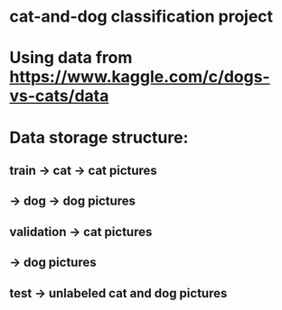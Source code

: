 # cat-and-dog classification project
# Using data from https://www.kaggle.com/c/dogs-vs-cats/data
# Data storage structure: 
## train -> cat -> cat pictures
##       -> dog -> dog pictures
## validation -> cat pictures
##            -> dog pictures
## test -> unlabeled cat and dog pictures
